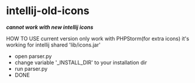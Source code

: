 intellij-old-icons
==================

***cannot work with new intellij icons***

HOW TO USE
current version only work with PHPStorm(for extra icons)
it's working for intellij shared 'lib/icons.jar'

 - open parser.py
 - change variable '_INSTALL_DIR' to your installation dir
 - run parser.py
 - DONE
